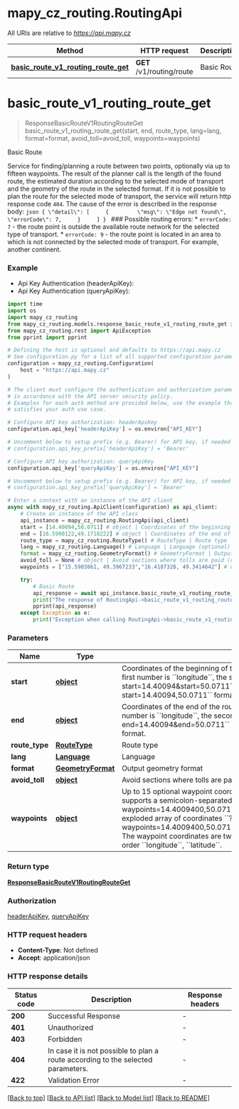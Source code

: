 # mapy_cz_routing.RoutingApi

All URIs are relative to *https://api.mapy.cz*

Method | HTTP request | Description
------------- | ------------- | -------------
[**basic_route_v1_routing_route_get**](RoutingApi.md#basic_route_v1_routing_route_get) | **GET** /v1/routing/route | Basic Route


# **basic_route_v1_routing_route_get**
> ResponseBasicRouteV1RoutingRouteGet basic_route_v1_routing_route_get(start, end, route_type, lang=lang, format=format, avoid_toll=avoid_toll, waypoints=waypoints)

Basic Route

Service for finding/planning a route between two points, optionally via up to fifteen waypoints. The result of the planner call is the length of the found route, the estimated duration according to the selected mode of transport and the geometry of the route in the selected format. If it is not possible to plan the route for the selected mode of transport, the service will return http response code ``404``. The cause of the error is described in the response body: ```json { \"detail\": [     {         \"msg\": \"Edge not found\",         \"errorCode\": 7,     }     ] } ``` ### Possible routing errors: * ``errorCode: 7`` - the route point is outside the available route network for the selected type of transport. * ``errorCode: 9`` - the route point is located in an area to which is not connected by the selected mode of transport. For example, another continent.

### Example

* Api Key Authentication (headerApiKey):
* Api Key Authentication (queryApiKey):

```python
import time
import os
import mapy_cz_routing
from mapy_cz_routing.models.response_basic_route_v1_routing_route_get import ResponseBasicRouteV1RoutingRouteGet
from mapy_cz_routing.rest import ApiException
from pprint import pprint

# Defining the host is optional and defaults to https://api.mapy.cz
# See configuration.py for a list of all supported configuration parameters.
configuration = mapy_cz_routing.Configuration(
    host = "https://api.mapy.cz"
)

# The client must configure the authentication and authorization parameters
# in accordance with the API server security policy.
# Examples for each auth method are provided below, use the example that
# satisfies your auth use case.

# Configure API key authorization: headerApiKey
configuration.api_key['headerApiKey'] = os.environ["API_KEY"]

# Uncomment below to setup prefix (e.g. Bearer) for API key, if needed
# configuration.api_key_prefix['headerApiKey'] = 'Bearer'

# Configure API key authorization: queryApiKey
configuration.api_key['queryApiKey'] = os.environ["API_KEY"]

# Uncomment below to setup prefix (e.g. Bearer) for API key, if needed
# configuration.api_key_prefix['queryApiKey'] = 'Bearer'

# Enter a context with an instance of the API client
async with mapy_cz_routing.ApiClient(configuration) as api_client:
    # Create an instance of the API class
    api_instance = mapy_cz_routing.RoutingApi(api_client)
    start = [14.40094,50.0711] # object | Coordinates of the beginning of the route. An array of two float numbers. The first number is ``longitude``, the second is ``latitude``. Supports exploded ``?start=14.40094&start=50.0711`` and unexploded ``?start=14.40094,50.0711`` format.
    end = [16.5990122,49.1718222] # object | Coordinates of the end of the route. An array of two float numbers. The first number is ``longitude``, the second is ``latitude``. Supports exploded ``?end=14.40094&end=50.0711`` and unexploded ``?end=14.40094,50.0711`` format.
    route_type = mapy_cz_routing.RouteType() # RouteType | Route type
    lang = mapy_cz_routing.Language() # Language | Language (optional)
    format = mapy_cz_routing.GeometryFormat() # GeometryFormat | Output geometry format (optional)
    avoid_toll = None # object | Avoid sections where tolls are paid (optional)
    waypoints = ["15.5903861, 49.3967233","16.4187328, 49.3414642"] # object | Up to 15 optional waypoint coordinates between start and end.  The parameter supports a semicolon-separated list of coordinates ``?waypoints=14.4009400,50.0711000;14.3951303,50.0704094``, or exploded array of coordinates ``?waypoints=14.4009400,50.0711000&waypoints=14.3951303,50.0704094``. The waypoint coordinates are two float numbers separated by a comma in the order ``longitude``, ``latitude``. (optional)

    try:
        # Basic Route
        api_response = await api_instance.basic_route_v1_routing_route_get(start, end, route_type, lang=lang, format=format, avoid_toll=avoid_toll, waypoints=waypoints)
        print("The response of RoutingApi->basic_route_v1_routing_route_get:\n")
        pprint(api_response)
    except Exception as e:
        print("Exception when calling RoutingApi->basic_route_v1_routing_route_get: %s\n" % e)
```



### Parameters


Name | Type | Description  | Notes
------------- | ------------- | ------------- | -------------
 **start** | [**object**](.md)| Coordinates of the beginning of the route. An array of two float numbers. The first number is &#x60;&#x60;longitude&#x60;&#x60;, the second is &#x60;&#x60;latitude&#x60;&#x60;. Supports exploded &#x60;&#x60;?start&#x3D;14.40094&amp;start&#x3D;50.0711&#x60;&#x60; and unexploded &#x60;&#x60;?start&#x3D;14.40094,50.0711&#x60;&#x60; format. | 
 **end** | [**object**](.md)| Coordinates of the end of the route. An array of two float numbers. The first number is &#x60;&#x60;longitude&#x60;&#x60;, the second is &#x60;&#x60;latitude&#x60;&#x60;. Supports exploded &#x60;&#x60;?end&#x3D;14.40094&amp;end&#x3D;50.0711&#x60;&#x60; and unexploded &#x60;&#x60;?end&#x3D;14.40094,50.0711&#x60;&#x60; format. | 
 **route_type** | [**RouteType**](.md)| Route type | 
 **lang** | [**Language**](.md)| Language | [optional] 
 **format** | [**GeometryFormat**](.md)| Output geometry format | [optional] 
 **avoid_toll** | [**object**](.md)| Avoid sections where tolls are paid | [optional] 
 **waypoints** | [**object**](.md)| Up to 15 optional waypoint coordinates between start and end.  The parameter supports a semicolon-separated list of coordinates &#x60;&#x60;?waypoints&#x3D;14.4009400,50.0711000;14.3951303,50.0704094&#x60;&#x60;, or exploded array of coordinates &#x60;&#x60;?waypoints&#x3D;14.4009400,50.0711000&amp;waypoints&#x3D;14.3951303,50.0704094&#x60;&#x60;. The waypoint coordinates are two float numbers separated by a comma in the order &#x60;&#x60;longitude&#x60;&#x60;, &#x60;&#x60;latitude&#x60;&#x60;. | [optional] 

### Return type

[**ResponseBasicRouteV1RoutingRouteGet**](ResponseBasicRouteV1RoutingRouteGet.md)

### Authorization

[headerApiKey](../README.md#headerApiKey), [queryApiKey](../README.md#queryApiKey)

### HTTP request headers

 - **Content-Type**: Not defined
 - **Accept**: application/json

### HTTP response details

| Status code | Description | Response headers |
|-------------|-------------|------------------|
**200** | Successful Response |  -  |
**401** | Unauthorized |  -  |
**403** | Forbidden |  -  |
**404** | In case it is not possible to plan a route according to the selected parameters. |  -  |
**422** | Validation Error |  -  |

[[Back to top]](#) [[Back to API list]](../README.md#documentation-for-api-endpoints) [[Back to Model list]](../README.md#documentation-for-models) [[Back to README]](../README.md)

